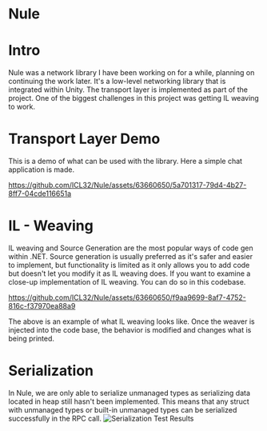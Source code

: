 # Nule

# Intro
Nule was a network library I have been working on for a while, planning on continuing the work later. It's a low-level networking library that is integrated within Unity. The transport layer is implemented as part of the project. One of the biggest challenges in this project was getting IL weaving to work.

# Transport Layer Demo
This is a demo of what can be used with the library. Here a simple chat application is made.


https://github.com/ICL32/Nule/assets/63660650/5a701317-79d4-4b27-8ff7-04cde116651a



# IL - Weaving
IL weaving and Source Generation are the most popular ways of code gen within .NET. Source generation is usually preferred as it's safer and easier to implement, but functionality is limited as it only allows you to add code but doesn't let you modify it as IL weaving does. If you want to examine a close-up implementation of IL weaving. You can do so in this codebase.

https://github.com/ICL32/Nule/assets/63660650/f9aa9699-8af7-4752-816c-f37970ea88a9

The above is an example of what IL weaving looks like. Once the weaver is injected into the code base, the behavior is modified and changes what is being printed.

# Serialization
In Nule, we are only able to serialize unmanaged types as serializing data located in heap still hasn't been implemented. This means that any struct with unmanaged types or built-in unmanaged types can be serialized successfully in the RPC call.
  ![Serialization Test Results](https://github.com/ICL32/Nule/assets/63660650/4cb47a0e-3046-4914-b94e-418dad62c085)
